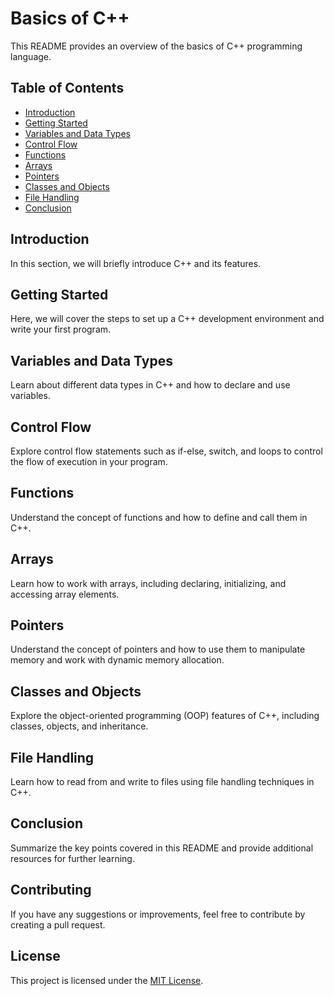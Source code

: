 # Basics of C++

This README provides an overview of the basics of C++ programming language.

## Table of Contents
- [Introduction](#introduction)
- [Getting Started](#getting-started)
- [Variables and Data Types](#variables-and-data-types)
- [Control Flow](#control-flow)
- [Functions](#functions)
- [Arrays](#arrays)
- [Pointers](#pointers)
- [Classes and Objects](#classes-and-objects)
- [File Handling](#file-handling)
- [Conclusion](#conclusion)

## Introduction
In this section, we will briefly introduce C++ and its features.

## Getting Started
Here, we will cover the steps to set up a C++ development environment and write your first program.

## Variables and Data Types
Learn about different data types in C++ and how to declare and use variables.

## Control Flow
Explore control flow statements such as if-else, switch, and loops to control the flow of execution in your program.

## Functions
Understand the concept of functions and how to define and call them in C++.

## Arrays
Learn how to work with arrays, including declaring, initializing, and accessing array elements.

## Pointers
Understand the concept of pointers and how to use them to manipulate memory and work with dynamic memory allocation.

## Classes and Objects
Explore the object-oriented programming (OOP) features of C++, including classes, objects, and inheritance.

## File Handling
Learn how to read from and write to files using file handling techniques in C++.

## Conclusion
Summarize the key points covered in this README and provide additional resources for further learning.

## Contributing
If you have any suggestions or improvements, feel free to contribute by creating a pull request.

## License
This project is licensed under the [MIT License](LICENSE).